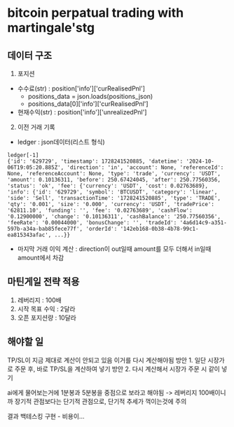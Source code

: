 # bitcoin perpatual trading with martingale'stg




## 데이터 구조
1. 포지션
- 수수료(str) : position['info']['curRealisedPnl']
    * positions_data = json.loads(positions_json)
    * positions_data[0]['info']['curRealisedPnl']
- 현재수익(str) : position['info']['unrealizedPnl']
2. 이전 거래 기록
- ledger : json데이터(리스트 형식)
```
ledger[-1]
{'id': '629729', 'timestamp': 1728241520885, 'datetime': '2024-10-06T19:05:20.885Z', 'direction': 'in', 'account': None, 'referenceId': None, 'referenceAccount': None, 'type': 'trade', 'currency': 'USDT', 'amount': 0.10136311, 'before': 250.67424045, 'after': 250.77560356, 'status': 'ok', 'fee': {'currency': 'USDT', 'cost': 0.02763689}, 'info': {'id': '629729', 'symbol': 'BTCUSDT', 'category': 'linear', 'side': 'Sell', 'transactionTime': '1728241520885', 'type': 'TRADE', 'qty': '0.001', 'size': '0.000', 'currency': 'USDT', 'tradePrice': '62811.10', 'funding': '', 'fee': '0.02763689', 'cashFlow': '0.12900000', 'change': '0.10136311', 'cashBalance': '250.77560356', 'feeRate': '0.00044000', 'bonusChange': '', 'tradeId': '4a6d14c9-a351-597b-a34a-bab85fece77f', 'orderId': '142eb168-0b38-4b78-99c1-ea815343afac', ...}}
```
- 마지막 거래 이익 계산 : direction이 out일때 amount를 모두 더해서 in일때 amount에서 차감

## 마틴게일 전략 적용
1. 레버리지 : 100배
2. 시작 목표 수익 : 2달라
3. 오픈 포지션량 : 10달라



## 해야할 일
TP/SL이 지금 제대로 계산이 안되고 있음 이거를 다시 계산해야됨
방안 1. 일단 시장가로 주문 후, 바로 TP/SL을 계산하여 넣기
방안 2. 다시 계산해서 시장가 주문 시 같이 넣기

ai에게 물어보는거에 1분봉과 5분봉을 중점으로 보라고 해야됨 -> 레버리지 100배이니까 장기적 관점보다는 단기적 관점으로, 단기적 추세가 꺽이는것에 주의

결과 백테스킹 구현 - 비용이... 